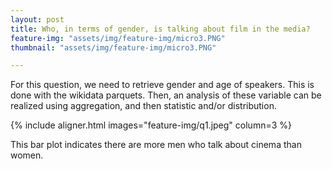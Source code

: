 ```yaml
---
layout: post
title: Who, in terms of gender, is talking about film in the media?
feature-img: "assets/img/feature-img/micro3.PNG"
thumbnail: "assets/img/feature-img/micro3.PNG"

---
```


For this question, we need to retrieve gender and age of speakers. This is done with the wikidata parquets. Then, an analysis of these variable can be realized using aggregation, and then statistic and/or distribution.

{% include aligner.html images="feature-img/q1.jpeg" column=3 %}

This bar plot indicates there are more men who talk about cinema than women.

